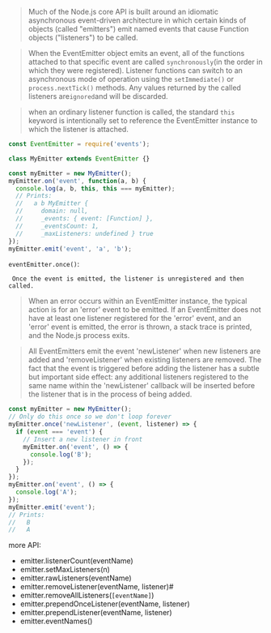 > Much of the Node.js core API is built around an idiomatic asynchronous event-driven architecture in which certain kinds of objects (called "emitters") emit named events that cause Function objects ("listeners") to be called.

> When the EventEmitter object emits an event, all of the functions attached to that specific event are called `synchronously`(in the order in which they were registered). Listener functions can switch to an asynchronous mode of operation using the `setImmediate()` or `process.nextTick()` methods. Any values returned by the called listeners are` ignored `and will be discarded.

>  when an ordinary listener function is called, the standard `this` keyword is intentionally set to reference the EventEmitter instance to which the listener is attached.

```js
const EventEmitter = require('events');

class MyEmitter extends EventEmitter {}

const myEmitter = new MyEmitter();
myEmitter.on('event', function(a, b) {
  console.log(a, b, this, this === myEmitter);
  // Prints:
  //   a b MyEmitter {
  //     domain: null,
  //     _events: { event: [Function] },
  //     _eventsCount: 1,
  //     _maxListeners: undefined } true
});
myEmitter.emit('event', 'a', 'b');
```
`eventEmitter.once()`: 
```
 Once the event is emitted, the listener is unregistered and then called.
```

> When an error occurs within an EventEmitter instance, the typical action is for an 'error' event to be emitted. If an EventEmitter does not have at least one listener registered for the 'error' event, and an 'error' event is emitted, the error is thrown, a stack trace is printed, and the Node.js process exits.

> All EventEmitters emit the event 'newListener' when new listeners are added and 'removeListener' when existing listeners are removed. The fact that the event is triggered before adding the listener has a subtle but important side effect: any additional listeners registered to the same name within the 'newListener' callback will be inserted before the listener that is in the process of being added.

```js
const myEmitter = new MyEmitter();
// Only do this once so we don't loop forever
myEmitter.once('newListener', (event, listener) => {
  if (event === 'event') {
    // Insert a new listener in front
    myEmitter.on('event', () => {
      console.log('B');
    });
  }
});
myEmitter.on('event', () => {
  console.log('A');
});
myEmitter.emit('event');
// Prints:
//   B
//   A
```
more API:
- emitter.listenerCount(eventName)
- emitter.setMaxListeners(n)
- emitter.rawListeners(eventName)
- emitter.removeListener(eventName, listener)#
- emitter.removeAllListeners(`[eventName]`)
- emitter.prependOnceListener(eventName, listener)
- emitter.prependListener(eventName, listener)
- emitter.eventNames()
